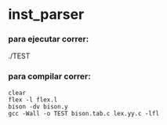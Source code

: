 # inst_parser
### para ejecutar correr:
 ./TEST
### para compilar correr:
	clear
	flex -l flex.l
	bison -dv bison.y 
	gcc -Wall -o TEST bison.tab.c lex.yy.c -lfl
